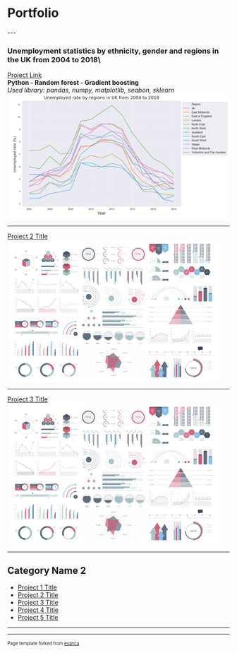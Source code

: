 <h1>Portfolio</h1>
---

### Unemployment statistics by ethnicity, gender and regions in the UK from 2004 to 2018\
[Project Link](https://nbviewer.jupyter.org/github/Janette-Le/Python1/blob/main/ABC.ipynb)\
**Python - Random forest - Gradient boosting**\
*Used library: pandas, numpy, matplotlib, seabon, sklearn*\
<img src="images/Python 1.PNG?raw=true"/>

---
[Project 2 Title](/pdf/sample_presentation.pdf)
<img src="images/dummy_thumbnail.jpg?raw=true"/>

---
[Project 3 Title](http://example.com/)
<img src="images/dummy_thumbnail.jpg?raw=true"/>

---

## Category Name 2

- [Project 1 Title](http://example.com/)
- [Project 2 Title](http://example.com/)
- [Project 3 Title](http://example.com/)
- [Project 4 Title](http://example.com/)
- [Project 5 Title](http://example.com/)

---




---
<p style="font-size:10px">Page template forked from <a href="https://github.com/evanca/quick-portfolio">evanca</a></p>
<!-- Remove above link if you don't want to attibute -->
